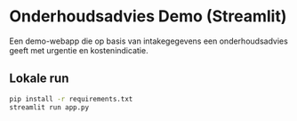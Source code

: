 # Onderhoudsadvies Demo (Streamlit)

Een demo-webapp die op basis van intakegegevens een onderhoudsadvies geeft met urgentie en kostenindicatie.

## Lokale run
```bash
pip install -r requirements.txt
streamlit run app.py
